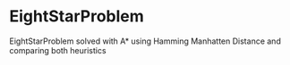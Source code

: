 # EightStarProblem
 EightStarProblem solved with A* using Hamming Manhatten Distance and comparing both heuristics
